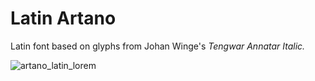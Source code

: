 # Latin Artano
Latin font based on glyphs from Johan Winge's *Tengwar Annatar Italic.*

![artano_latin_lorem](https://user-images.githubusercontent.com/16606427/192416184-2d92d3b8-680b-4981-b49e-18c5304ab116.png)
